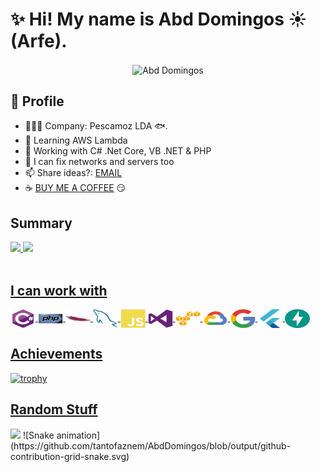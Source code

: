 
# ✨ Hi! My name is Abd Domingos ☀️ (Arfe).  



<p align="center"><img height="180em" src="https://github-profile-summary-cards.vercel.app/api/cards/profile-details?username=tantofaznem&theme=algolia" alt="Abd Domingos" align = "center"/></p>

## <summary><b>🌟 Profile</b></summary>
- 👷🏽‍♂️ Company: Pescamoz LDA 🐟.
- 📖 Learning AWS Lambda
- 🤔 Working with C# .Net Core, VB .NET & PHP
- 💬 I can fix networks and servers too
- 📫 Share ideas?: [EMAIL](mailto:abd.domingos@outlook.com)
- ☕ [BUY ME A COFFEE](https://www.buymeacoffee.com/abddomingos) 😏


## <summary><b>Summary</b></summary>
 <div>
  <a href="https://github.com/tantofaznem">
  <img height="180em" src="https://github-readme-stats.vercel.app/api?username=tantofaznem&show_icons=true&theme=algolia&include_all_commits=true&count_private=true"/>
  <img height="180em" src="https://github-readme-stats.vercel.app/api/top-langs/?username=tantofaznem&layout=compact&langs_count=7&theme=algolia"/>
</div>
<div style="display: inline_block"><br>

## <summary><b>I can work with</b></summary>
  <img align="center" alt="Abd-Csharp" height="30" width="40" src="https://raw.githubusercontent.com/devicons/devicon/master/icons/csharp/csharp-original.svg">
  <img align="center" alt="Abd-PHP" height="30" width="40"  
src="https://github.com/devicons/devicon/blob/master/icons/php/php-original.svg">
  <img align="center" alt="Abd-Apache" height="30" width="40"    
src="https://github.com/devicons/devicon/blob/master/icons/apache/apache-original.svg">
  <img align="center" alt="Abd-Mysql" height="30" width="40"  
src="https://github.com/devicons/devicon/blob/master/icons/mysql/mysql-original.svg">
  <img align="center" alt="Abd-Js" height="30" width="40" src="https://raw.githubusercontent.com/devicons/devicon/master/icons/javascript/javascript-plain.svg">
  <img align="center" alt="Abd-Ts" height="30" width="40" src="https://raw.githubusercontent.com/devicons/devicon/master/icons/visualstudio/visualstudio-plain.svg">
  <img align="center" alt="Abd-AWS" height="30" width="40" src="https://raw.githubusercontent.com/devicons/devicon/master/icons/amazonwebservices/amazonwebservices-original.svg">
    <img align="center" alt="Abd-Googlecloud" height="30" width="40"
src="https://raw.githubusercontent.com/devicons/devicon/master/icons/googlecloud/googlecloud-original.svg">
   <img align="center" alt="Abd-Google" height="30" width="40"
src="https://raw.githubusercontent.com/devicons/devicon/master/icons/google/google-original.svg">
    <img align="center" alt="Abd-Flutter" height="30" width="40"
src="https://raw.githubusercontent.com/devicons/devicon/master/icons/flutter/flutter-original.svg">
     <img align="center" alt="Abd-FastApi" height="30" width="40"
src="https://raw.githubusercontent.com/devicons/devicon/master/icons/fastapi/fastapi-original.svg">

## <summary><b>Achievements</b></summary>
![trophy](https://github-profile-trophy.vercel.app/?username=tantofaznem)


## <summary><b>Random Stuff</b></summary>
<div> 
  <a href="https://www.linkedin.com/in/AbdDomingos/" target="_blank"><img src="https://img.shields.io/badge/-LinkedIn-%230077B5?style=for-the-badge&logo=linkedin&logoColor=white" target="_blank"></a> 
  ![Snake animation](https://github.com/tantofaznem/AbdDomingos/blob/output/github-contribution-grid-snake.svg)
</div>


